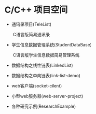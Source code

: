 # C/C++ 项目空间

* 通讯录项目(TeleList)  

&ensp;&ensp;&ensp;&ensp;C语言版简易通讯录

* 学生信息数据管理系统(StudentDataBase)  

&ensp;&ensp;&ensp;&ensp;C语言版学生信息数据简易管理系统

* 数据结构之线性链表(LinkedList)  

* 数据结构之单向链表(link-list-demo)

* web客户端(socket-cilent)  

* 小型web服务器(web-server-project)  

* 各种研究示例(ResearchExample)
